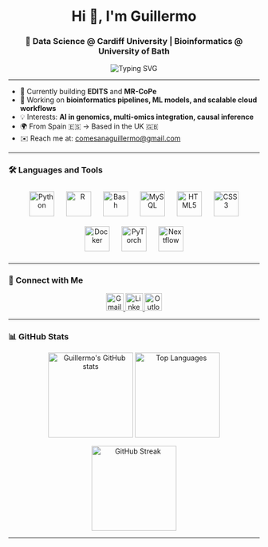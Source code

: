 <h1 align="center">Hi 👋, I'm Guillermo</h1>
<h3 align="center">🧬 Data Science @ Cardiff University | Bioinformatics @ University of Bath</h3>

<p align="center">
  <img src="https://readme-typing-svg.herokuapp.com?font=Fira+Code&size=22&pause=1000&center=true&vCenter=true&width=800&lines=Welcome+to+my+GitHub!;Deep+Learning+%2B+Genomics+%3D;Always+learning+and+building." alt="Typing SVG" />
</p>

---

- 🌱 Currently building **EDITS** and **MR-CoPe**
- 🔭 Working on **bioinformatics pipelines, ML models, and scalable cloud workflows**
- 💡 Interests: **AI in genomics, multi-omics integration, causal inference**
- 🌍 From Spain 🇪🇸 → Based in the UK 🇬🇧
- ✉️ Reach me at: comesanaguillermo@gmail.com

---

### 🛠️ Languages and Tools

<p align="center">
  <img src="https://cdn.jsdelivr.net/gh/devicons/devicon/icons/python/python-original.svg" height="50" alt="Python" style="margin: 10px;" />
  <img src="https://cdn.jsdelivr.net/gh/devicons/devicon/icons/r/r-original.svg" height="50" alt="R" style="margin: 10px;" />
  <img src="https://cdn.jsdelivr.net/gh/devicons/devicon/icons/bash/bash-original.svg" height="50" alt="Bash" style="margin: 10px;" />
  <img src="https://cdn.jsdelivr.net/gh/devicons/devicon/icons/mysql/mysql-original.svg" height="50" alt="MySQL" style="margin: 10px;" />
  <img src="https://cdn.jsdelivr.net/gh/devicons/devicon/icons/html5/html5-original.svg" height="50" alt="HTML5" style="margin: 10px;" />
  <img src="https://cdn.jsdelivr.net/gh/devicons/devicon/icons/css3/css3-original.svg" height="50" alt="CSS3" style="margin: 10px;" />
  <img src="https://cdn.jsdelivr.net/gh/devicons/devicon/icons/docker/docker-original.svg" height="50" alt="Docker" style="margin: 10px;" />
  <img src="https://cdn.jsdelivr.net/gh/devicons/devicon/icons/pytorch/pytorch-original.svg" height="50" alt="PyTorch" style="margin: 10px;" />
  <img src="https://github.com/user-attachments/assets/805532d9-fc8b-446f-aac6-933cc4aa6185" height="50" alt="Nextflow" style="margin: 10px;" />
</p>

---

### 🔗 Connect with Me

<p align="center">
  <a href="mailto:comesanaguillermo@gmail.com" target="_blank">
    <img src="https://img.shields.io/static/v1?message=Gmail&logo=gmail&label=&color=D14836&logoColor=white&labelColor=&style=for-the-badge" height="35" alt="Gmail logo" />
  </a>
  <a href="https://www.linkedin.com/in/guillermo-comesaña-cimadevila-0bb1ab166/" target="_blank">
    <img src="https://img.shields.io/static/v1?message=LinkedIn&logo=linkedin&label=&color=0077B5&logoColor=white&labelColor=&style=for-the-badge" height="35" alt="LinkedIn logo" />
  </a>
  <a href="mailto:comesanaguillermo@outlook.com" target="_blank">
    <img src="https://img.shields.io/static/v1?message=Outlook&logo=microsoft-outlook&label=&color=0078D4&logoColor=white&labelColor=&style=for-the-badge" height="35" alt="Outlook logo" />
  </a>
</p>

---

### 📊 GitHub Stats

<p align="center">
  <img src="https://github-readme-stats.vercel.app/api?username=guillermocomesanacimadevila&show_icons=true&theme=tokyonight" alt="Guillermo's GitHub stats" height="170"/>
  <img src="https://github-readme-stats.vercel.app/api/top-langs/?username=guillermocomesanacimadevila&layout=compact&theme=tokyonight" alt="Top Languages" height="170"/>
</p>

<p align="center">
  <img src="https://github-readme-streak-stats.herokuapp.com?user=guillermocomesanacimadevila&theme=tokyonight&date_format=M%20j%5B%2C%20Y%5D" alt="GitHub Streak" height="170"/>
</p>

---
